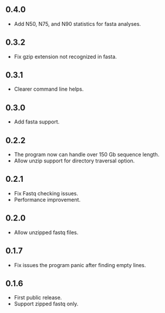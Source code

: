 ## 0.4.0
- Add N50, N75, and N90 statistics for fasta analyses.

## 0.3.2
- Fix gzip extension not recognized in fasta.

## 0.3.1
- Clearer command line helps.

## 0.3.0
- Add fasta support.

## 0.2.2
- The program now can handle over 150 Gb sequence length.
- Allow unzip support for directory traversal option.

## 0.2.1
- Fix Fastq checking issues.
- Performance improvement.

## 0.2.0
- Allow unzipped fastq files.
    
## 0.1.7
- Fix issues the program panic after finding empty lines.

## 0.1.6
- First public release.
- Support zipped fastq only.